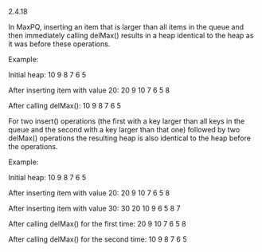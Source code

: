 2.4.18

In MaxPQ, inserting an item that is larger than all items in the queue and then
immediately calling delMax() results in a heap identical to the heap as it was
before these operations.

Example:

Initial heap:
              10
          9        8
         7  6     5 

After inserting item with value 20:
              20
          9        10
         7  6     5  8

After calling delMax():
              10
          9        8
         7  6     5  

For two insert() operations (the first with a key larger than all keys in the
queue and the second with a key larger than that one) followed by two delMax()
operations the resulting heap is also identical to the heap before the
operations.

Example:

Initial heap:
              10
          9        8
         7  6     5 

After inserting item with value 20:
              20
          9        10
         7  6     5  8

After inserting item with value 30:
              30
         20        10
        9  6     5  8
       7

After calling delMax() for the first time:
              20
         9        10
        7  6     5  8
       
After calling delMax() for the second time:
              10
         9        8
        7  6     5  

